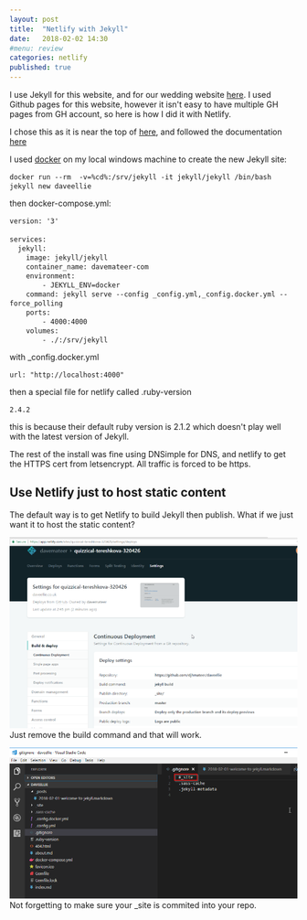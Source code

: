 ```yaml
---
layout: post
title:  "Netlify with Jekyll"
date:   2018-02-02 14:30
#menu: review
categories: netlify
published: true 
---
```

I use Jekyll for this website, and for our wedding website [here](https://daveellie.co.uk). I used Github pages for this website, however it isn't easy to have multiple GH pages from GH account, so here is how I did it with Netlify.

I chose this as it is near the top of [here](https://jekyllrb.com/docs/deployment-methods/#netlify), and followed the documentation [here](https://www.netlify.com/blog/2015/10/28/a-step-by-step-guide-jekyll-3.0-on-netlify/)

I used [docker](jekyl/2018/01/25/Jekyll-and-Docker.html) on my local windows machine to create the new Jekyll site:

```
docker run --rm  -v=%cd%:/srv/jekyll -it jekyll/jekyll /bin/bash
jekyll new daveellie
```
then docker-compose.yml:

```
version: '3'

services:
  jekyll: 
    image: jekyll/jekyll
    container_name: davemateer-com
    environment:
        - JEKYLL_ENV=docker
    command: jekyll serve --config _config.yml,_config.docker.yml --force_polling 
    ports:
        - 4000:4000
    volumes:
        - ./:/srv/jekyll
```
with _config.docker.yml
```
url: "http://localhost:4000"
```
then a special file for netlify called .ruby-version
```
2.4.2
```
this is because their default ruby version is 2.1.2 which doesn't play well with the latest version of Jekyll.

The rest of the install was fine using DNSimple for DNS, and netlify to get the HTTPS cert from letsencrypt. All traffic is forced to be https.

## Use Netlify just to host static content
The default way is to get Netlify to build Jekyll then publish. What if we just want it to host the static content?

![ps](/assets/2018-02-02/net.png)
Just remove the build command and that will work. 

![ps](/assets/2018-02-02/vsc.png)
Not forgetting to make sure your _site is commited into your repo.
